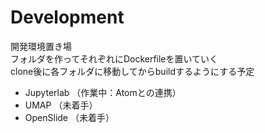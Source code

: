 # Development
開発環境置き場 \
フォルダを作ってそれぞれにDockerfileを置いていく \
clone後に各フォルダに移動してからbuildするようにする予定

* Jupyterlab （作業中：Atomとの連携）
* UMAP （未着手）
* OpenSlide （未着手）
